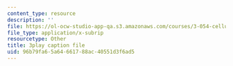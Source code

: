 ```yaml
---
content_type: resource
description: ''
file: https://ol-ocw-studio-app-qa.s3.amazonaws.com/courses/3-054-cellular-solids-structure-properties-and-applications-spring-2015/96b79fa65a64661788ac40551d3f6ad5_Btl0HCfSPuU.srt
file_type: application/x-subrip
resourcetype: Other
title: 3play caption file
uid: 96b79fa6-5a64-6617-88ac-40551d3f6ad5
---
```

